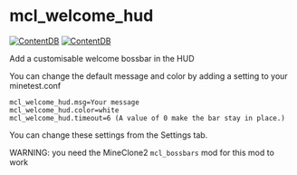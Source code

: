 # mcl_welcome_hud

[![ContentDB](https://content.minetest.net/packages/AFCM/mcl_welcome_hud/shields/title/)](https://content.minetest.net/packages/AFCM/mcl_welcome_hud/)
[![ContentDB](https://content.minetest.net/packages/AFCM/mcl_welcome_hud/shields/downloads/)](https://content.minetest.net/packages/AFCM/mcl_welcome_hud/)

Add a customisable welcome bossbar in the HUD

You can change the default message and color by adding a setting to your minetest.conf

    mcl_welcome_hud.msg=Your message
    mcl_welcome_hud.color=white
    mcl_welcome_hud.timeout=6 (A value of 0 make the bar stay in place.)

You can change these settings from the Settings tab.

WARNING: you need the MineClone2 `mcl_bossbars` mod for this mod to work